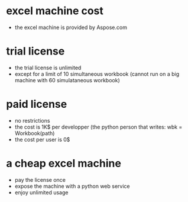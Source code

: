 # excel machine cost
- the excel machine is provided by Aspose.com

# trial license
- the trial license is unlimited
- except for a limit of 10 simultaneous workbook
  (cannot run on a big machine with 60 simulataneous workbook)

# paid license
- no restrictions
- the cost is 1K$ per developper 
  (the python person that writes: wbk = Workbook(path)
- the cost per user is 0$

# a cheap excel machine
- pay the license once
- expose the machine with a python web service
- enjoy unlimited usage